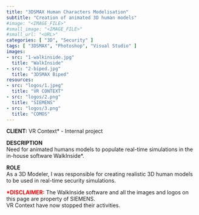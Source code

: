 ```yaml
---
title: "3DSMAX Human Characters Modelisation"
subtitle: "Creation of animated 3D human models"
#image: "<IMAGE_FILE>"
#small_image: "<IMAGE_FILE>"
#small_url: "<URL>"
categories: [ "3D", "Security" ]
tags: [ "3DSMAX", "Photoshop", "Visual Studio" ]
images:
- src: "1-walkinside.jpg"
  title: "WalkInside"
- src: "2-biped.jpg"
  title: "3DSMAX Biped"
resources:
- src: "logos/1.jpeg"
  title: "VR CONTEXT"
- src: "logos/2.png"
  title: "SIEMENS"
- src: "logos/3.png"
  title: "COMOS"
---
```


<b>CLIENT:</b> VR Context* - Internal project<br>

<b>DESCRIPTION</b><br>
Need for animated humans models to populate real-time simulations in the in-house software WalkInside*.<br>

<b>ROLE</b><br>
As a 3D Modeler, I was responsible for creating realistic 3D human models to be used in real-time security simulations.<br>

<b style="color: red;">*DISCLAIMER:</b> The WalkInside software and all the images and logos on this page are property of SIEMENS.<br>
VR Context have now stopped their activities.<br>
